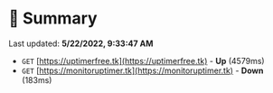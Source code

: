 # 📖 Summary
Last updated: **5/22/2022, 9:33:47 AM**

- `GET` [https://uptimerfree.tk](https://uptimerfree.tk) - **Up** (4579ms)
- `GET` [https://monitoruptimer.tk](https://monitoruptimer.tk) - **Down** (183ms)
